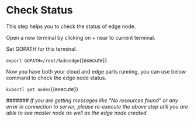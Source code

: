 # Check Status

This step helps you to check the status of edge node.

Open a new terminal by clicking on + near to current terminal.

Set GOPATH for this terminal.

`export GOPATH=/root/kubeedge`{{execute}}

Now you have both your cloud and edge parts running, 
you can use below command to check the edge node status.

`kubectl get nodes`{{execute}}

####### _If you are getting messages like "No resources found" or any error in connection to server, please re-execute the above step utill you are able to see master node as well as the edge node created._